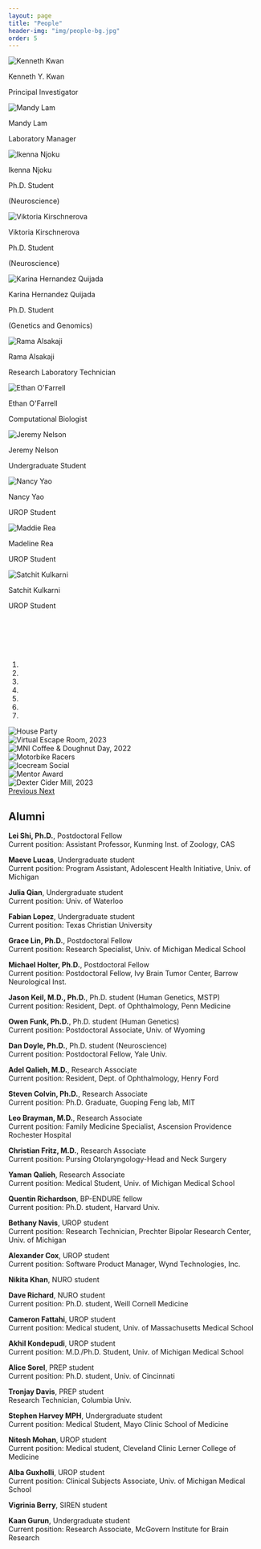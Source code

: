 ```yaml
---
layout: page
title: "People"
header-img: "img/people-bg.jpg"
order: 5
---
```


<div class="row">
  <div class="col-md-offset-2 col-md-4 col-sm-6 col-xs-12 bio">
    <img src="{{ site.baseurl }}/img/bios/kenneth_kwan.jpg" onmouseover="this.src='{{ site.baseurl }}/img/hover_photos/ken_grill.jpg';" onmouseout="this.src='{{ site.baseurl }}/img/bios/kenneth_kwan.jpg';" alt="Kenneth Kwan" class="bio-pic center-block">
     <p class="name">Kenneth Y. Kwan</p>
     <p class="job">Principal Investigator</p>
  </div>
  <div class="col-md-4 col-sm-6 col-xs-12 bio">
    <img src="{{ site.baseurl }}/img/bios/mandy_lam.jpg" onmouseover="this.src='{{ site.baseurl }}/img/hover_photos/mandy_hover.jpg';" onmouseout="this.src='{{ site.baseurl }}/img/bios/mandy_lam.jpg';" alt="Mandy Lam" class="bio-pic center-block">
    <p class="name">Mandy Lam</p>
    <p class="job">Laboratory Manager</p>
  </div>
</div>
<div class="row">
  <div class="col-md-4 col-sm-6 col-xs-12 bio">
    <img src='{{ site.baseurl }}/img/bios/ikenna_njoku.jpg' onmouseover="this.src='{{ site.baseurl }}/img/hover_photos/ikenna_drink.jpg';" onmouseout="this.src='{{ site.baseurl }}/img/bios/ikenna_njoku.jpg';" alt="Ikenna Njoku" class="bio-pic center-block">
    <p class="name">Ikenna Njoku</p>
    <p class="job">Ph.D. Student</p>
    <p class="description">(Neuroscience)</p>
  </div>
  <div class="col-md-4 col-sm-6 col-xs-12 bio">
    <img src="{{ site.baseurl }}/img/bios/vitkoria_kirschnerova.jpg" onmouseover="this.src='{{ site.baseurl }}/img/hover_photos/viktoria_hover.jpg';" onmouseout="this.src='{{ site.baseurl }}/img/bios/vitkoria_kirschnerova.jpg';" alt="Viktoria Kirschnerova" class="bio-pic center-block">
    <p class="name">Viktoria Kirschnerova</p>
    <p class="job">Ph.D. Student</p>
    <p class="description">(Neuroscience)</p>
  </div>
  <div class="col-md-4 col-sm-6 col-xs-12 bio">
    <img src="{{ site.baseurl }}/img/bios/karina_hernandez_quijada2.jpg" onmouseover="this.src='{{ site.baseurl }}/img/hover_photos/karina_hover.jpg';" onmouseout="this.src='{{ site.baseurl }}/img/bios/karina_hernandez_quijada2.jpg';" alt="Karina Hernandez Quijada" class="bio-pic center-block">
    <p class="name">Karina Hernandez Quijada</p>
    <p class="job">Ph.D. Student</p>
    <p class="description">(Genetics and Genomics)</p>
  </div>
</div>
<div class="row">
  <div class="col-md-4 col-sm-6 col-xs-12 bio">
    <img src='{{ site.baseurl }}/img/bios/rama_alsakaji.jpg' onmouseover="this.src='{{ site.baseurl }}/img/hover_photos/rama_cat.jpg';" onmouseout="this.src='{{ site.baseurl }}/img/bios/rama_alsakaji.jpg';" alt="Rama Alsakaji" class="bio-pic center-block">
    <p class="name">Rama Alsakaji</p>
    <p class="job">Research Laboratory Technician</p>
  </div>
  <div class="col-md-4 col-sm-6 col-xs-12 bio">
    <img src="{{ site.baseurl }}/img/bios/ethan_ofarrell.jpg" alt="Ethan O'Farrell" onmouseover="this.src='{{ site.baseurl }}/img/hover_photos/ethan_cartwheel.jpg';" onmouseout="this.src='{{ site.baseurl }}/img/bios/ethan_ofarrell.jpg';" class="bio-pic center-block">
    <p class="name">Ethan O'Farrell</p>
    <p class="job">Computational Biologist</p>
  </div>
  <div class="col-md-4 col-sm-6 col-xs-12 bio">
    <img src='{{ site.baseurl }}/img/bios/jeremy_nelson.jpg' onmouseover="this.src='{{ site.baseurl }}/img/hover_photos/jeremy_tennis.jpg';" onmouseout="this.src='{{ site.baseurl }}/img/bios/jeremy_nelson.jpg';" alt="Jeremy Nelson" class="bio-pic center-block">
    <p class="name">Jeremy Nelson</p>
    <p class="job">Undergraduate Student</p>
  </div>
</div>
<div class="row">
  <div class="col-md-4 col-sm-6 col-xs-12 bio">
    <img src="{{ site.baseurl }}/img/bios/nancy_yao.jpg" onmouseover="this.src='{{ site.baseurl }}/img/hover_photos/nancy_drink.jpg';" onmouseout="this.src='{{ site.baseurl }}/img/bios/nancy_yao.jpg';" alt="Nancy Yao" class="bio-pic center-block">
    <p class="name">Nancy Yao</p>
    <p class="job">UROP Student</p>
  </div>
  <div class="col-md-4 col-sm-6 col-xs-12 bio">
    <img src='{{ site.baseurl }}/img/bios/maddie_rea.jpg' onmouseover="this.src='{{ site.baseurl }}/img/hover_photos/maddie_trophy.jpg';" onmouseout="this.src='{{ site.baseurl }}/img/bios/maddie_rea.jpg';" alt="Maddie Rea" class="bio-pic center-block">
    <p class="name">Madeline Rea</p>
    <p class="job">UROP Student</p>
  </div>
  <div class="col-md-4 col-sm-6 col-xs-12 bio">
    <img src='{{ site.baseurl }}/img/bios/satchit_kulkarni.jpg' onmouseover="this.src='{{ site.baseurl }}/img/hover_photos/satchit_child.jpg';" onmouseout="this.src='{{ site.baseurl }}/img/bios/satchit_kulkarni.jpg';" alt="Satchit Kulkarni" class="bio-pic center-block">
    <p class="name">Satchit Kulkarni</p>
    <p class="job">UROP Student</p>
  </div>
</div>


<!-- Carousel container -->
<div id="my-pics" class="carousel slide" data-ride="carousel" style="width:1000px;margin:auto;margin-top:100px;">

<!-- Indicators -->
<ol class="carousel-indicators">
<li data-target="#my-pics" data-slide-to="0" class="active"></li>
<li data-target="#my-pics" data-slide-to="1"></li>
<li data-target="#my-pics" data-slide-to="2"></li>
<li data-target="#my-pics" data-slide-to="3"></li>
<li data-target="#my-pics" data-slide-to="4"></li>
<li data-target="#my-pics" data-slide-to="5"></li>
<li data-target="#my-pics" data-slide-to="6"></li>
</ol>

<!-- Content -->
<div class="carousel-inner" role="listbox">

<!-- Slide 1 -->
<div class="item">
<img src="{{ site.baseurl }}/img/ken_party.jpeg" alt="House Party">
</div>

<!-- Slide 2 -->
<div class="item">
<img src="{{ site.baseurl }}/img/Escape_1000x750.jpg" alt="Virtual Escape Room, 2023">
</div>

<!-- Slide 3 -->
<div class="item">
<img src="{{ site.baseurl }}/img/Coffee_1000x750.jpg" alt="MNI Coffee & Doughnut Day, 2022">
</div>

<!-- Slide 4 -->
<div class="item">
<img src="{{ site.baseurl }}/img/MotorbikeExcite2.jpg" alt="Motorbike Racers">
</div>

<!-- Slide 5 -->
<div class="item">
<img src="{{ site.baseurl }}/img/Icecream_Social.jpeg" alt="Icecream Social">
</div>

<!-- Slide 6 -->
<div class="item">
<img src="{{ site.baseurl }}/img/ikennaWin.jpg" alt="Mentor Award">
</div>

<!-- Slide 7 -->
<div class="item active">
<img src="{{ site.baseurl }}/img/Pumpkin_Patch_1000x750.jpg" alt="Dexter Cider Mill, 2023">
</div>

</div>

<!-- Previous/Next controls -->
<a class="left carousel-control" href="#my-pics" role="button" data-slide="prev">
<span class="icon-prev" aria-hidden="true"></span>
<span class="sr-only">Previous</span>
</a>
<a class="right carousel-control" href="#my-pics" role="button" data-slide="next">
<span class="icon-next" aria-hidden="true"></span>
<span class="sr-only">Next</span>
</a>

</div>


## Alumni

**Lei Shi, Ph.D.**, Postdoctoral Fellow  
Current position: Assistant Professor, Kunming Inst. of Zoology, CAS 

**Maeve Lucas**, Undergraduate student  
Current position: Program Assistant, Adolescent Health Initiative, Univ. of Michigan

**Julia Qian**, Undergraduate student  
Current position: Univ. of Waterloo

**Fabian Lopez**, Undergraduate student  
Current position: Texas Christian University

**Grace Lin, Ph.D.**, Postdoctoral Fellow  
Current position: Research Specialist, Univ. of Michigan Medical School

**Michael Holter, Ph.D.**, Postdoctoral Fellow  
Current position: Postdoctoral Fellow, Ivy Brain Tumor Center, Barrow Neurological Inst.

**Jason Keil, M.D., Ph.D.**, Ph.D. student (Human Genetics, MSTP)  
Current position: Resident, Dept. of Ophthalmology, Penn Medicine

**Owen Funk, Ph.D.**, Ph.D. student (Human Genetics)  
Current position: Postdoctoral Associate, Univ. of Wyoming

**Dan Doyle, Ph.D.**, Ph.D. student (Neuroscience)  
Current position: Postdoctoral Fellow, Yale Univ.

**Adel Qalieh, M.D.**, Research Associate  
Current position: Resident, Dept. of Ophthalmology, Henry Ford

**Steven Colvin, Ph.D.**, Research Associate  
Current position: Ph.D. Graduate, Guoping Feng lab, MIT

**Leo Brayman, M.D.**, Research Associate  
Current position: Family Medicine Specialist, Ascension Providence Rochester Hospital

**Christian Fritz, M.D.**, Research Associate  
Current position: Pursing Otolaryngology-Head and Neck Surgery

**Yaman Qalieh**, Research Associate  
Current position: Medical Student, Univ. of Michigan Medical School

**Quentin Richardson**, BP-ENDURE fellow  
Current position: Ph.D. student, Harvard Univ.

**Bethany Navis**, UROP student  
Current position: Research Technician, Prechter Bipolar Research Center, Univ. of Michigan

**Alexander Cox**, UROP student  
Current position: Software Product Manager, Wynd Technologies, Inc.

**Nikita Khan**, NURO student

**Dave Richard**, NURO student  
Current position: Ph.D. student, Weill Cornell Medicine

**Cameron Fattahi**, UROP student  
Current position: Medical student, Univ. of Massachusetts Medical School

**Akhil Kondepudi**, UROP student  
Current position: M.D./Ph.D. Student, Univ. of Michigan Medical School

**Alice Sorel**, PREP student  
Current position: Ph.D. student, Univ. of Cincinnati

**Tronjay Davis**, PREP student  
Research Technician, Columbia Univ.

**Stephen Harvey MPH**, Undergraduate student  
Current position: Medical Student, Mayo Clinic School of Medicine

**Nitesh Mohan**, UROP student  
Current position: Medical student, Cleveland Clinic Lerner College of Medicine

**Alba Guxholli**, UROP student  
Current position: Clinical Subjects Associate, Univ. of Michigan Medical School

**Vigrinia Berry**, SIREN student

**Kaan Gurun**, Undergraduate student  
Current position: Research Associate, McGovern Institute for Brain Research
